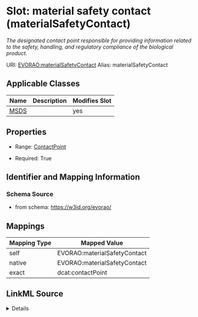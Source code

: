 

# Slot: material safety contact (materialSafetyContact) 


_The designated contact point responsible for providing information related to the safety, handling, and regulatory compliance of the biological product._





URI: [EVORAO:materialSafetyContact](https://w3id.org/evorao/materialSafetyContact)
Alias: materialSafetyContact

<!-- no inheritance hierarchy -->





## Applicable Classes

| Name | Description | Modifies Slot |
| --- | --- | --- |
| [MSDS](MSDS.md) |  |  yes  |







## Properties

* Range: [ContactPoint](ContactPoint.md)

* Required: True





## Identifier and Mapping Information







### Schema Source


* from schema: https://w3id.org/evorao/




## Mappings

| Mapping Type | Mapped Value |
| ---  | ---  |
| self | EVORAO:materialSafetyContact |
| native | EVORAO:materialSafetyContact |
| exact | dcat:contactPoint |




## LinkML Source

<details>
```yaml
name: materialSafetyContact
description: The designated contact point responsible for providing information related
  to the safety, handling, and regulatory compliance of the biological product.
title: material safety contact
from_schema: https://w3id.org/evorao/
exact_mappings:
- dcat:contactPoint
rank: 1000
alias: materialSafetyContact
domain_of:
- MSDS
range: ContactPoint
required: true
multivalued: false

```
</details>